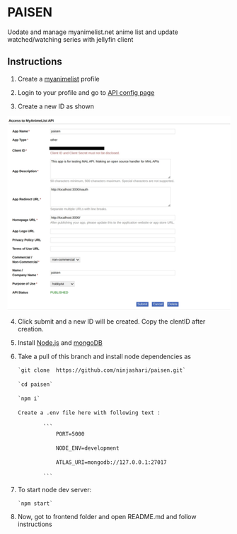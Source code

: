 # PAISEN

Uodate and manage myanimelist.net anime list and update watched/watching series with jellyfin client

## Instructions

1.  Create a [myanimelist](https://myanimelist.net/) profile

2.  Login to your profile and go to [API config page](https://myanimelist.net/apiconfig)

3.  Create a new ID as shown

![mal](./extra/mal.jpg)

4.  Click submit and a new ID will be created. Copy the clentID after creation.

5.  Install [Node.js](https://nodejs.org/en) and [mongoDB](https://www.mongodb.com/)

6.  Take a pull of this branch and install node dependencies as

        `git clone  https://github.com/ninjashari/paisen.git`
        
        `cd paisen`
        
        `npm i`
        
        Create a .env file here with following text :
        
                ```
                    PORT=5000

                    NODE_ENV=development

                    ATLAS_URI=mongodb://127.0.0.1:27017

                ```

7.  To start node dev server:

        `npm start`

8.  Now, got to frontend folder and open README.md and follow instructions
